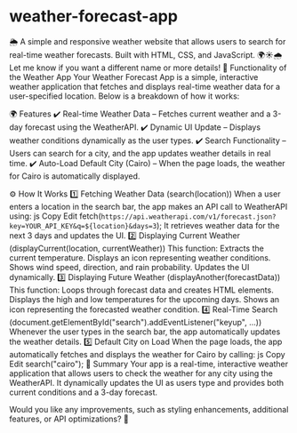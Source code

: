 # weather-forecast-app
🌦️ A simple and responsive weather website that allows users to search for real-time weather forecasts. Built with HTML, CSS, and JavaScript. 🌍☀️🌧️  Let me know if you want a different name or more details! 🚀
Functionality of the Weather App
Your Weather Forecast App is a simple, interactive weather application that fetches and displays real-time weather data for a user-specified location. Below is a breakdown of how it works:

🌍 Features
✔️ Real-time Weather Data – Fetches current weather and a 3-day forecast using the WeatherAPI.
✔️ Dynamic UI Update – Displays weather conditions dynamically as the user types.
✔️ Search Functionality – Users can search for a city, and the app updates weather details in real time.
✔️ Auto-Load Default City (Cairo) – When the page loads, the weather for Cairo is automatically displayed.

⚙️ How It Works
1️⃣ Fetching Weather Data (search(location))
When a user enters a location in the search bar, the app makes an API call to WeatherAPI using:
js
Copy
Edit
fetch(`https://api.weatherapi.com/v1/forecast.json?key=YOUR_API_KEY&q=${location}&days=3`);
It retrieves weather data for the next 3 days and updates the UI.
2️⃣ Displaying Current Weather (displayCurrent(location, currentWeather))
This function:
Extracts the current temperature.
Displays an icon representing weather conditions.
Shows wind speed, direction, and rain probability.
Updates the UI dynamically.
3️⃣ Displaying Future Weather (displayAnother(forecastData))
This function:
Loops through forecast data and creates HTML elements.
Displays the high and low temperatures for the upcoming days.
Shows an icon representing the forecasted weather condition.
4️⃣ Real-Time Search (document.getElementById("search").addEventListener("keyup", ...))
Whenever the user types in the search bar, the app automatically updates the weather details.
5️⃣ Default City on Load
When the page loads, the app automatically fetches and displays the weather for Cairo by calling:
js
Copy
Edit
search("cairo");
📌 Summary
Your app is a real-time, interactive weather application that allows users to check the weather for any city using the WeatherAPI. It dynamically updates the UI as users type and provides both current conditions and a 3-day forecast.

Would you like any improvements, such as styling enhancements, additional features, or API optimizations? 🚀
